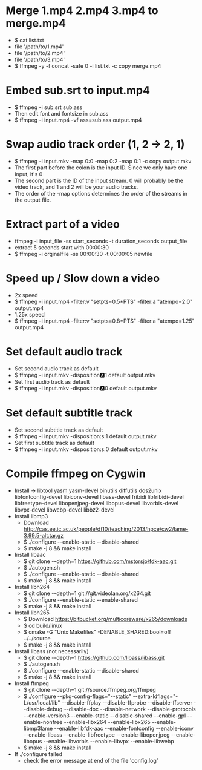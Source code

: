Merge 1.mp4 2.mp4 3.mp4 to merge.mp4
=====
* $ cat list.txt
* file '/path/to/1.mp4'
* file '/path/to/2.mp4'
* file '/path/to/3.mp4'
* $ ffmpeg -y -f concat -safe 0 -i list.txt -c copy merge.mp4

Embed sub.srt to input.mp4
=====
* $ ffmpeg -i sub.srt sub.ass
* Then edit font and fontsize in sub.ass
* $ ffmpeg -i input.mp4 -vf ass=sub.ass output.mp4

Swap audio track order (1, 2 -> 2, 1)
=====
* $ ffmpeg -i input.mkv -map 0:0 -map 0:2 -map 0:1 -c copy output.mkv
* The first part before the colon is the input ID. Since we only have one input, it's 0
* The second part is the ID of the input stream. 0 will probably be the video track, and 1 and 2 will be your audio tracks.
* The order of the -map options determines the order of the streams in the output file.

Extract part of a video
=====
* ffmpeg -i input_file -ss start_seconds -t duration_seconds output_file
* extract 5 seconds start with 00:00:30
* $ ffmpeg -i orginalfile -ss 00:00:30 -t 00:00:05 newfile

Speed up / Slow down a video
=====
* 2x speed
* $ ffmpeg -i input.mp4 -filter:v "setpts=0.5*PTS" -filter:a "atempo=2.0" output.mp4
* 1.25x speed
* $ ffmpeg -i input.mp4 -filter:v "setpts=0.8*PTS" -filter:a "atempo=1.25" output.mp4

Set default audio track
=====
* Set second audio track as default
* $ ffmpeg -i input.mkv -disposition:a:1 default output.mkv
* Set first audio track as default
* $ ffmpeg -i input.mkv -disposition:a:0 default output.mkv

Set default subtitle track
=====
* Set second subtitle track as default
* $ ffmpeg -i input.mkv -disposition:s:1 default output.mkv
* Set first subtitle track as default
* $ ffmpeg -i input.mkv -disposition:s:0 default output.mkv

Compile ffmpeg on Cygwin
=====
* Install -> libtool yasm yasm-devel binutils diffutils dos2unix libfontconfig-devel libiconv-devel libass-devel fribidi libfribidi-devel libfreetype-devel libopenjpeg-devel libopus-devel libvorbis-devel libvpx-devel libwebp-devel libbz2-devel
* Install libmp3
    * Download http://cas.ee.ic.ac.uk/people/dt10/teaching/2013/hpce/cw2/lame-3.99.5-alt.tar.gz
    * $ ./configure --enable-static --disable-shared
    * $ make -j 8 && make install
* Install libaac
    * $ git clone --depth=1 https://github.com/mstorsjo/fdk-aac.git
    * $ ./autogen.sh
    * $ ./configure --enable-static --disable-shared
    * $ make -j 8 && make install
* Install libh264
    * $ git clone --depth=1 git://git.videolan.org/x264.git
    * $ ./configure --enable-static --enable-shared
    * $ make -j 8 && make install
* Install libh265
    * $ Download https://bitbucket.org/multicoreware/x265/downloads
    * $ cd build/linux
    * $ cmake -G "Unix Makefiles" -DENABLE_SHARED:bool=off ../../source
    * $ make -j 8 && make install
* Install libass (not necessarily)
    * $ git clone --depth=1 https://github.com/libass/libass.git
    * $ ./autogen.sh
    * $ ./configure --enable-static --disable-shared
    * $ make -j 8 && make install
* Install ffmpeg
    * $ git clone --depth=1 git://source.ffmpeg.org/ffmpeg
    * $ ./configure --pkg-config-flags="--static" --extra-ldflags="-L/usr/local/lib" --disable-ffplay --disable-ffprobe --disable-ffserver --disable-debug --disable-doc --disable-network --disable-protocols --enable-version3 --enable-static --disable-shared --enable-gpl --enable-nonfree --enable-libx264 --enable-libx265 --enable-libmp3lame --enable-libfdk-aac --enable-fontconfig --enable-iconv --enable-libass --enable-libfreetype --enable-libopenjpeg --enable-libopus --enable-libvorbis --enable-libvpx --enable-libwebp
    * $ make -j 8 && make install
* If ./configure failed
    * check the error message at end of the file 'config.log'